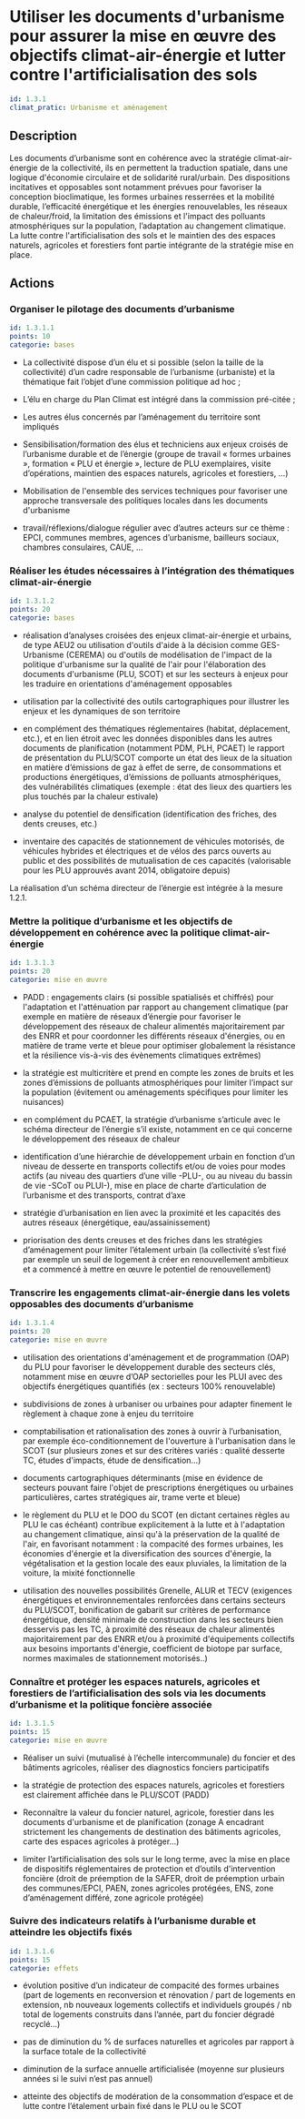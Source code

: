 # Utiliser les documents d'urbanisme pour assurer la mise en œuvre des objectifs climat-air-énergie et lutter contre l'artificialisation des sols
```yaml
id: 1.3.1
climat_pratic: Urbanisme et aménagement
```
## Description
Les documents d’urbanisme sont en cohérence avec la stratégie climat-air-énergie de la collectivité, ils en permettent la traduction spatiale, dans une logique d'économie circulaire et de solidarité rural/urbain. Des dispositions incitatives et opposables sont notamment prévues pour favoriser la conception bioclimatique, les formes urbaines resserrées et la mobilité durable, l’efficacité énergétique et les énergies renouvelables, les réseaux de chaleur/froid, la limitation des émissions et l'impact des polluants atmosphériques sur la population, l’adaptation au changement climatique. La lutte contre l'artificialisation des sols et le maintien des des espaces naturels, agricoles et forestiers font partie intégrante de la stratégie mise en place.



## Actions
### Organiser le pilotage des documents d’urbanisme
```yaml
id: 1.3.1.1
points: 10
categorie: bases
```
- La collectivité dispose d’un élu et si possible (selon la taille de la collectivité) d’un cadre responsable de l’urbanisme (urbaniste) et la thématique fait l’objet d’une commission politique ad hoc ;

- L’élu en charge du Plan Climat est intégré dans la commission pré-citée ;

- Les autres élus concernés par l’aménagement du territoire sont impliqués

- Sensibilisation/formation des élus et techniciens aux enjeux croisés de l’urbanisme durable et de l’énergie (groupe de travail « formes urbaines », formation « PLU et énergie », lecture de PLU exemplaires, visite d’opérations, maintien des espaces naturels, agricoles et forestiers, …)

- Mobilisation de l'ensemble des services techniques pour favoriser une approche transversale des politiques locales dans les documents d'urbanisme

- travail/réflexions/dialogue régulier avec d’autres acteurs sur ce thème : EPCI, communes membres, agences d’urbanisme, bailleurs sociaux, chambres consulaires, CAUE, …




### Réaliser les études nécessaires à l’intégration des thématiques climat-air-énergie
```yaml
id: 1.3.1.2
points: 20
categorie: bases
```
 - réalisation d’analyses croisées des enjeux climat-air-énergie et urbains, de type AEU2 ou utilisation d'outils d'aide à la décision comme GES-Urbanisme (CEREMA) ou d'outils de modélisation de l'impact de la politique d'urbanisme sur la qualité de l'air pour l'élaboration des documents d'urbanisme (PLU, SCOT) et sur les secteurs à enjeux pour les traduire en orientations d'aménagement opposables

- utilisation par la collectivité des outils cartographiques pour illustrer les enjeux et les dynamiques de son territoire

 - en complément des thématiques réglementaires (habitat, déplacement, etc.), et en lien étroit avec les données disponibles dans les autres documents de planification (notamment PDM, PLH, PCAET) le rapport de présentation du PLU/SCOT comporte un état des lieux de la situation en matière d’émissions de gaz à effet de serre, de consommations et productions énergétiques, d’émissions de polluants atmosphériques, des vulnérabilités climatiques (exemple : état des lieux des quartiers les plus touchés par la chaleur estivale)

- analyse du potentiel de densification (identification des friches, des dents creuses, etc.)

- inventaire des capacités de stationnement de véhicules motorisés, de véhicules hybrides et électriques et de vélos des parcs ouverts au public et des possibilités de mutualisation de ces capacités (valorisable pour les PLU approuvés avant 2014, obligatoire depuis)

La réalisation d’un schéma directeur de l’énergie est intégrée à la mesure 1.2.1.






### Mettre la politique d’urbanisme et les objectifs de développement en cohérence avec la politique climat-air-énergie
```yaml
id: 1.3.1.3
points: 20
categorie: mise en œuvre
```
 - PADD : engagements clairs (si possible spatialisés et chiffrés) pour l'adaptation et l'atténuation par rapport au changement climatique (par exemple en matière de réseaux d’énergie pour favoriser le développement des réseaux de chaleur alimentés majoritairement par des ENRR et pour coordonner les différents réseaux d'énergies, ou en matière de trame verte et bleue pour optimiser globalement la résistance et la résilience vis-à-vis des évènements climatiques extrêmes)

 - la stratégie est multicritère et prend en compte les zones de bruits et les zones d’émissions de polluants atmosphériques pour limiter l’impact sur la population (évitement ou aménagements spécifiques pour limiter les nuisances)

- en complément du PCAET, la stratégie d’urbanisme s’articule avec le schéma directeur de l’énergie s’il existe, notamment en ce qui concerne le développement des réseaux de chaleur

- identification d’une hiérarchie de développement urbain en fonction d’un niveau de desserte en transports collectifs et/ou de voies pour modes actifs (au niveau des quartiers d’une ville -PLU-, ou au niveau du bassin de vie -SCoT ou PLUI-), mise en place de charte d’articulation de l’urbanisme et des transports, contrat d’axe

- stratégie d’urbanisation en lien avec la proximité et les capacités des autres réseaux (énergétique, eau/assainissement)

-  priorisation des dents creuses et des friches dans les stratégies d’aménagement pour limiter l’étalement urbain (la collectivité s’est fixé par exemple un seuil de logement à créer en renouvellement ambitieux et a commencé à mettre en œuvre le potentiel de renouvellement)




### Transcrire les engagements climat-air-énergie dans les volets opposables des documents d’urbanisme
```yaml
id: 1.3.1.4
points: 20
categorie: mise en œuvre
```
- utilisation des orientations d'aménagement et de programmation (OAP) du PLU pour favoriser le développement durable des secteurs clés, notamment mise en œuvre d’OAP sectorielles pour les PLUI avec des objectifs énergétiques quantifiés (ex : secteurs 100% renouvelable)

- subdivisions de zones à urbaniser ou urbaines pour adapter finement le règlement à chaque zone à enjeu du territoire

- comptabilisation et rationalisation des zones à ouvrir à l’urbanisation, par exemple éco-conditionnement de l'ouverture à l'urbanisation dans le SCOT (sur plusieurs zones et sur des critères variés : qualité desserte TC, études d'impacts, étude de densification...)

- documents cartographiques déterminants (mise en évidence de secteurs pouvant faire l'objet de prescriptions énergétiques ou urbaines particulières, cartes stratégiques air, trame verte et bleue)

- le règlement du PLU et le DOO du SCOT (en dictant certaines règles au PLU le cas échéant) contribue explicitement à la lutte et à l'adaptation au changement climatique, ainsi qu'à la préservation de la qualité de l'air, en favorisant notamment : la compacité des formes urbaines, les économies d'énergie et la diversification des sources d'énergie, la végétalisation et la gestion locale des eaux pluviales, la limitation de la voiture, la mixité fonctionnelle

- utilisation des nouvelles possibilités Grenelle, ALUR et TECV (exigences énergétiques et environnementales renforcées dans certains secteurs du PLU/SCOT, bonification de gabarit sur critères de performance énergétique, densité minimale de construction dans les secteurs bien desservis pas les TC, à proximité des réseaux de chaleur alimentés majoritairement par des ENRR et/ou à proximité d'équipements collectifs aux besoins importants d'énergie, coefficient de biotope par surface, normes maximales de stationnement motorisés..)




### Connaître et protéger les  espaces naturels, agricoles et forestiers de l’artificialisation des sols via les documents d’urbanisme et la politique foncière associée
```yaml
id: 1.3.1.5
points: 15
categorie: mise en œuvre
```
- Réaliser un suivi (mutualisé à l’échelle intercommunale) du foncier et des bâtiments agricoles, réaliser des diagnostics fonciers participatifs 

- la stratégie de protection des  espaces naturels, agricoles et forestiers est clairement affichée dans le PLU/SCOT (PADD)

- Reconnaître la valeur du foncier naturel, agricole, forestier dans les documents d'urbanisme et de planification (zonage A encadrant strictement les changements de destination des bâtiments agricoles, carte des espaces agricoles à protéger...)

- limiter l’artificialisation des sols sur le long terme, avec la mise en place de dispositifs réglementaires de protection et d’outils d'intervention foncière (droit de préemption de la SAFER, droit de préemption urbain des communes/EPCI, PAEN, zones agricoles protégées, ENS, zone d’aménagement différé, zone agricole protégée)






### Suivre des indicateurs relatifs à l’urbanisme durable et atteindre les objectifs fixés
```yaml
id: 1.3.1.6
points: 15
categorie: effets
```
- évolution positive d’un indicateur de compacité des formes urbaines (part de logements en reconversion et rénovation / part de logements en extension, nb nouveaux logements collectifs et individuels groupés / nb total de logements construits dans l’année, part du foncier dégradé recyclé...)

- pas de diminution du % de surfaces naturelles et agricoles par rapport à la surface totale de la collectivité 

- diminution de la surface annuelle artificialisée (moyenne sur plusieurs années si le suivi n’est pas annuel)

- atteinte des objectifs de modération de la consommation d’espace et de lutte contre l’étalement urbain fixé dans le PLU ou le SCOT





